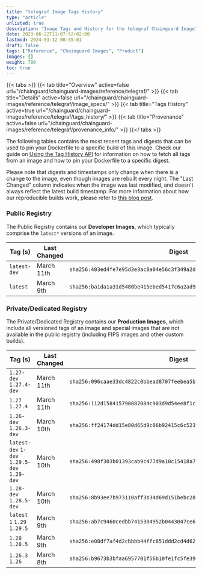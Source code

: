 ```yaml
---
title: "telegraf Image Tags History"
type: "article"
unlisted: true
description: "Image Tags and History for the telegraf Chainguard Image"
date: 2023-06-22T11:07:52+02:00
lastmod: 2024-03-12 00:55:01
draft: false
tags: ["Reference", "Chainguard Images", "Product"]
images: []
weight: 700
toc: true
---
```


{{< tabs >}}
{{< tab title="Overview" active=false url="/chainguard/chainguard-images/reference/telegraf/" >}}
{{< tab title="Details" active=false url="/chainguard/chainguard-images/reference/telegraf/image_specs/" >}}
{{< tab title="Tags History" active=true url="/chainguard/chainguard-images/reference/telegraf/tags_history/" >}}
{{< tab title="Provenance" active=false url="/chainguard/chainguard-images/reference/telegraf/provenance_info/" >}}
{{</ tabs >}}

The following tables contains the most recent tags and digests that can be used to pin your Dockerfile to a specific build of this image. Check our guide on [Using the Tag History API](/chainguard/chainguard-images/using-the-tag-history-api/) for information on how to fetch all tags from an image and how to pin your Dockerfile to a specific digest.

Please note that digests and timestamps only change when there is a change to the image, even though images are rebuilt every night. The "Last Changed" column indicates when the image was last modified, and doesn't always reflect the latest build timestamp. For more information about how our reproducible builds work, please refer to [this blog post](https://www.chainguard.dev/unchained/reproducing-chainguards-reproducible-image-builds).

### Public Registry
The Public Registry contains our **Developer Images**, which typically comprise the `latest*` versions of an image.

| Tag (s)       | Last Changed | Digest                                                                    |
|---------------|--------------|---------------------------------------------------------------------------|
|  `latest-dev` | March 11th   | `sha256:403ed4fe7e95d3e3ac8a04e56c3f349a2dcd558135fe87b5ecbfd28d5ac0eec7` |
|  `latest`     | March 9th    | `sha256:ba1da1a31d5480be415ebed5417c6a2ad9a7a9fa15cf7a47550fecd10b828bcf` |


### Private/Dedicated Registry
The Private/Dedicated Registry contains our **Production Images**, which include all versioned tags of an image and special images that are not available in the public registry (including FIPS images and other custom builds).

| Tag (s)                                       | Last Changed | Digest                                                                    |
|-----------------------------------------------|--------------|---------------------------------------------------------------------------|
|  `1.27-dev` `1.27.4-dev`                      | March 11th   | `sha256:096caae33dc4822c0bbead8707feebea5b6724ecad1bc9c2b7676a28f4fc05d1` |
|  `1.27` `1.27.4`                              | March 11th   | `sha256:112d158415790087084c903d9d54ee8f1c74ec37465f8ad71d6f810c503514fa` |
|  `1.26-dev` `1.26.3-dev`                      | March 10th   | `sha256:ff24174dd15e80d65d9c06b92415c6c5230c85fc520fe4f4c3a84330ce91abba` |
|  `latest-dev` `1-dev` `1.29.5-dev` `1.29-dev` | March 10th   | `sha256:498f303b01393cab9c477d9a10c15418a7dcc07aa64f0f4c397b0d94bc84b5bc` |
|  `1.28-dev` `1.28.5-dev`                      | March 10th   | `sha256:8b93ee7b973110aff3b34d69d151bebc28d9e54364f858e7c588420fe1f1b2bb` |
|  `latest` `1` `1.29` `1.29.5`                 | March 9th    | `sha256:ab7c9460cedbb7415304952b0443047ce63d2824f9188e23f1cdba64b8af8f98` |
|  `1.28` `1.28.5`                              | March 9th    | `sha256:e08df7af4d2cbbbb44ffc851ddd2cd4d624e6f4b74a906c3120eb558d254881c` |
|  `1.26.3` `1.26`                              | March 8th    | `sha256:b9673b3bfaa6957701f56b10fe1fc5fe39b24e5f0e739cd857427c807ff181fe` |

